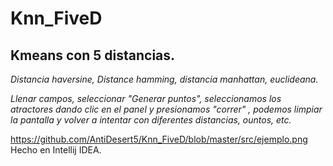 # Knn_FiveD
## Kmeans con 5 distancias.
_Distancia haversine, Distance hamming, distancia manhattan, euclideana._

_Llenar campos, seleccionar "Generar puntos", seleccionamos los atractores dando clic en el panel y presionamos "correr"
, podemos limpiar la pantalla y volver a intentar con diferentes distancias, ountos, etc._


https://github.com/AntiDesert5/Knn_FiveD/blob/master/src/ejemplo.png
Hecho en Intellij IDEA.

